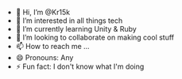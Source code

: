 - 👋 Hi, I’m @Kr15k
- 👀 I’m interested in all things tech
- 🌱 I’m currently learning Unity & Ruby
- 💞️ I’m looking to collaborate on making cool stuff
- 📫 How to reach me ...
- 😄 Pronouns: Any
- ⚡ Fun fact: I don't know what I'm doing

<!---
Kr15k/Kr15k is a ✨ special ✨ repository because its `README.md` (this file) appears on your GitHub profile.
You can click the Preview link to take a look at your changes.
--->
